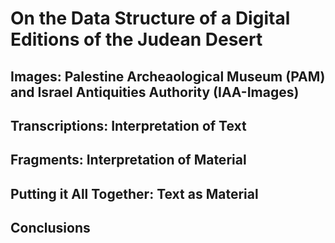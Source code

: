 # On the Data Structure of a Digital Editions of the Judean Desert

## Images: Palestine Archeaological Museum (PAM) and Israel Antiquities Authority (IAA-Images)

## Transcriptions: Interpretation of Text

## Fragments: Interpretation of Material

## Putting it All Together: Text as Material

## Conclusions